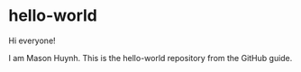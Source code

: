 # hello-world

Hi everyone! 

I am Mason Huynh. This is the hello-world repository from the GitHub guide. 
